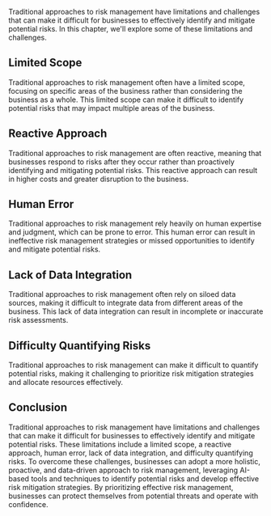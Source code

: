 
Traditional approaches to risk management have limitations and challenges that can make it difficult for businesses to effectively identify and mitigate potential risks. In this chapter, we'll explore some of these limitations and challenges.

Limited Scope
-------------

Traditional approaches to risk management often have a limited scope, focusing on specific areas of the business rather than considering the business as a whole. This limited scope can make it difficult to identify potential risks that may impact multiple areas of the business.

Reactive Approach
-----------------

Traditional approaches to risk management are often reactive, meaning that businesses respond to risks after they occur rather than proactively identifying and mitigating potential risks. This reactive approach can result in higher costs and greater disruption to the business.

Human Error
-----------

Traditional approaches to risk management rely heavily on human expertise and judgment, which can be prone to error. This human error can result in ineffective risk management strategies or missed opportunities to identify and mitigate potential risks.

Lack of Data Integration
------------------------

Traditional approaches to risk management often rely on siloed data sources, making it difficult to integrate data from different areas of the business. This lack of data integration can result in incomplete or inaccurate risk assessments.

Difficulty Quantifying Risks
----------------------------

Traditional approaches to risk management can make it difficult to quantify potential risks, making it challenging to prioritize risk mitigation strategies and allocate resources effectively.

Conclusion
----------

Traditional approaches to risk management have limitations and challenges that can make it difficult for businesses to effectively identify and mitigate potential risks. These limitations include a limited scope, a reactive approach, human error, lack of data integration, and difficulty quantifying risks. To overcome these challenges, businesses can adopt a more holistic, proactive, and data-driven approach to risk management, leveraging AI-based tools and techniques to identify potential risks and develop effective risk mitigation strategies. By prioritizing effective risk management, businesses can protect themselves from potential threats and operate with confidence.
